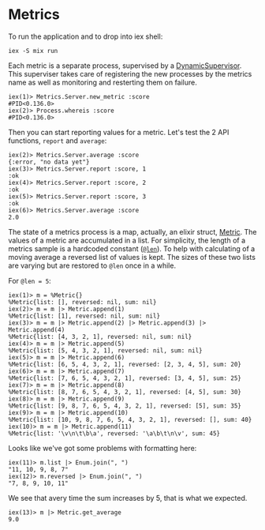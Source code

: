 # Metrics

To run the application and to drop into iex shell:

```iex -S mix run```

Each metric is a separate process, supervised by a [DynamicSupervisor](https://hexdocs.pm/elixir/master/DynamicSupervisor.html).
This superviser takes care of registering the new processes by the metrics name as well as monitoring and resterting them on failure.

```
iex(1)> Metrics.Server.new_metric :score
#PID<0.136.0>
iex(2)> Process.whereis :score
#PID<0.136.0>
```

Then you can start reporting values for a metric. Let's test the 2 API functions, `report` and `average`:

```
iex(2)> Metrics.Server.average :score
{:error, "no data yet"}
iex(3)> Metrics.Server.report :score, 1
:ok
iex(4)> Metrics.Server.report :score, 2
:ok
iex(5)> Metrics.Server.report :score, 3
:ok
iex(6)> Metrics.Server.average :score
2.0
```

The state of a metrics process is a map, actually, an elixir struct, [Metric](https://github.com/abetkin/rektest/blob/master/lib/metric.ex#L4).
The values of a metric are accumulated in a list. For simplicity, the length of a metrics sample is a hardcoded constant ([`@len`](https://github.com/abetkin/rektest/blob/master/lib/metric.ex#L2)).
To help with calculating of a moving average a reversed list of values is kept. The sizes of these two lists are varying but are restored to `@len` once in a while.

For `@len = 5`:

```
iex(1)> m = %Metric{}
%Metric{list: [], reversed: nil, sum: nil}
iex(2)> m = m |> Metric.append(1)
%Metric{list: [1], reversed: nil, sum: nil}
iex(3)> m = m |> Metric.append(2) |> Metric.append(3) |> Metric.append(4)
%Metric{list: [4, 3, 2, 1], reversed: nil, sum: nil}
iex(4)> m = m |> Metric.append(5)
%Metric{list: [5, 4, 3, 2, 1], reversed: nil, sum: nil}
iex(5)> m = m |> Metric.append(6)
%Metric{list: [6, 5, 4, 3, 2, 1], reversed: [2, 3, 4, 5], sum: 20}
iex(6)> m = m |> Metric.append(7)
%Metric{list: [7, 6, 5, 4, 3, 2, 1], reversed: [3, 4, 5], sum: 25}
iex(7)> m = m |> Metric.append(8)
%Metric{list: [8, 7, 6, 5, 4, 3, 2, 1], reversed: [4, 5], sum: 30}
iex(8)> m = m |> Metric.append(9)
%Metric{list: [9, 8, 7, 6, 5, 4, 3, 2, 1], reversed: [5], sum: 35}
iex(9)> m = m |> Metric.append(10)
%Metric{list: [10, 9, 8, 7, 6, 5, 4, 3, 2, 1], reversed: [], sum: 40}
iex(10)> m = m |> Metric.append(11)
%Metric{list: '\v\n\t\b\a', reversed: '\a\b\t\n\v', sum: 45}
```

Looks like we've got some problems with formatting here:

```
iex(11)> m.list |> Enum.join(", ")
"11, 10, 9, 8, 7"
iex(12)> m.reversed |> Enum.join(", ")
"7, 8, 9, 10, 11"
```

We see that avery time the sum increases by 5, that is what we expected.

```
iex(13)> m |> Metric.get_average
9.0
```